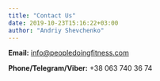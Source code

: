 ```yaml
---
title: "Contact Us"
date: 2019-10-23T15:16:22+03:00
author: "Andriy Shevchenko"
---
```


**Email:** info@peopledoingfitness.com

**Phone/Telegram/Viber:** +38 063 740 36 74
